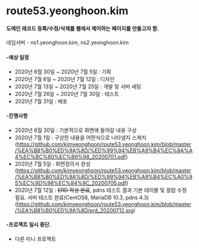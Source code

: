 # route53.yeonghoon.kim

#### 도메인 레코드 등록/수정/삭제를 웹에서 제어하는 페이지를 만들고자 함.
네임서버 - ns1.yeonghoon.kim, ns2.yeonghoon.kim


#### -예상 일정
- 2020년 6월 30일 ~ 2020년 7월 5일 : 기획
- 2020년 7월 6일 ~ 2020년 7월 12일 : 디자인
- 2020년 7월 13일 ~ 2020년 7월 25일 : 개발 및 서버 세팅
- 2020년 7월 26일 ~ 2020년 7월 30일 : 테스트
- 2020년 7월 31일 : 배포


#### -진행사항
- 2020년 6월 30일 : 기본적으로 화면에 들어갈 내용 구상
- 2020년 7월 1일 : 구상한 내용을 어떤식으로 나타낼지 스케치(https://github.com/kimyeonghoon/route53.yeonghoon.kim/blob/master/%EA%B8%B0%ED%9A%8D/%ED%99%94%EB%A9%B4%EC%8A%A4%EC%BC%80%EC%B9%98_20200701.pdf)
- 2020년 7월 5일 : 화면정의서 완성
(https://github.com/kimyeonghoon/route53.yeonghoon.kim/blob/master/%EA%B8%B0%ED%9A%8D/%ED%99%94%EB%A9%B4%EC%A0%95%EC%9D%98%EC%84%9C_20200705.pdf)
- 2020년 7월 12일 : <s>ERD 작성 완료</s>, pdns 테스트 결과 기본 테이블 및 컬럼 수정 필요. 서버 테스트 완료(CentOS8, MariaDB 10.3, pdns 4.3)
(https://github.com/kimyeonghoon/route53.yeonghoon.kim/blob/master/%EA%B8%B0%ED%9A%8D/erd_20200712.jpg)


#### -프로젝트 일시 중단.
- 다른 미니 프로젝트 
